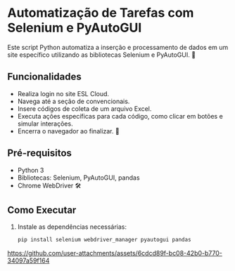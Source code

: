 # Automatização de Tarefas com Selenium e PyAutoGUI

Este script Python automatiza a inserção e processamento de dados em um site específico utilizando as bibliotecas Selenium e PyAutoGUI. 🤖

## Funcionalidades

- Realiza login no site ESL Cloud.
- Navega até a seção de convencionais.
- Insere códigos de coleta de um arquivo Excel.
- Executa ações específicas para cada código, como clicar em botões e simular interações.
- Encerra o navegador ao finalizar. 🚀

## Pré-requisitos

- Python 3
- Bibliotecas: Selenium, PyAutoGUI, pandas
- Chrome WebDriver 🛠️

## Como Executar

1. Instale as dependências necessárias:
   ```bash
   pip install selenium webdriver_manager pyautogui pandas

https://github.com/user-attachments/assets/6cdcd89f-bc08-42b0-b770-34097a59f164


